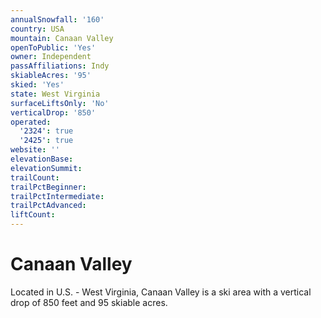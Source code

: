 ```yaml
---
annualSnowfall: '160'
country: USA
mountain: Canaan Valley
openToPublic: 'Yes'
owner: Independent
passAffiliations: Indy
skiableAcres: '95'
skied: 'Yes'
state: West Virginia
surfaceLiftsOnly: 'No'
verticalDrop: '850'
operated:
  '2324': true
  '2425': true
website: ''
elevationBase:
elevationSummit:
trailCount:
trailPctBeginner:
trailPctIntermediate:
trailPctAdvanced:
liftCount:
---
```



# Canaan Valley

Located in U.S. - West Virginia, Canaan Valley is a ski area with a vertical drop of 850 feet and 95 skiable acres.
